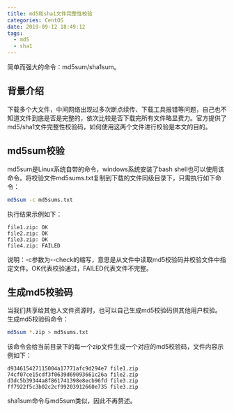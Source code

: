 ```yaml
---
title: md5和sha1文件完整性校验
categories: CentOS
date: 2019-09-12 18:49:12
tags:
  - md5
  - sha1
---
```


简单而强大的命令：md5sum/sha1sum。

## 背景介绍

下载多个大文件，中间网络出现过多次断点续传、下载工具报错等问题，自己也不知道文件到底是否是完整的，依次比较是否下载完所有文件略显费力。官方提供了md5/sha1文件完整性校验码，如何使用这两个文件进行校验是本文的目的。

## md5sum校验

md5sum是Linux系统自带的命令，windows系统安装了bash shell也可以使用该命令。将校验文件md5sums.txt复制到下载的文件同级目录下，只需执行如下命令：

```bash
md5sum -c md5sums.txt
```

执行结果示例如下：

```console
file1.zip: OK
file2.zip: OK
file3.zip: OK
file4.zip: FAILED
```

说明：-c参数为--check的缩写，意思是从文件中读取md5校验码并校验文件中指定文件。OK代表校验通过，FAILED代表文件不完整。

## 生成md5校验码

当我们共享给其他人文件资源时，也可以自己生成md5校验码供其他用户校验。生成md5校验码命令：

```bash
md5sum *.zip > md5sums.txt
```

该命令会给当前目录下的每一个zip文件生成一个对应的md5校验码，文件内容示例如下：

```console
d934615427115004a17771afc9d294e7 file1.zip
74cf07ce15cdf3f0639d69093661c26a file2.zip
d3dc5b39344a8f861741398e8ecb96fd file3.zip
ff7922f5c3b02c2cf99203912660e735 file3.zip
```

sha1sum命令与md5sum类似，因此不再赘述。
